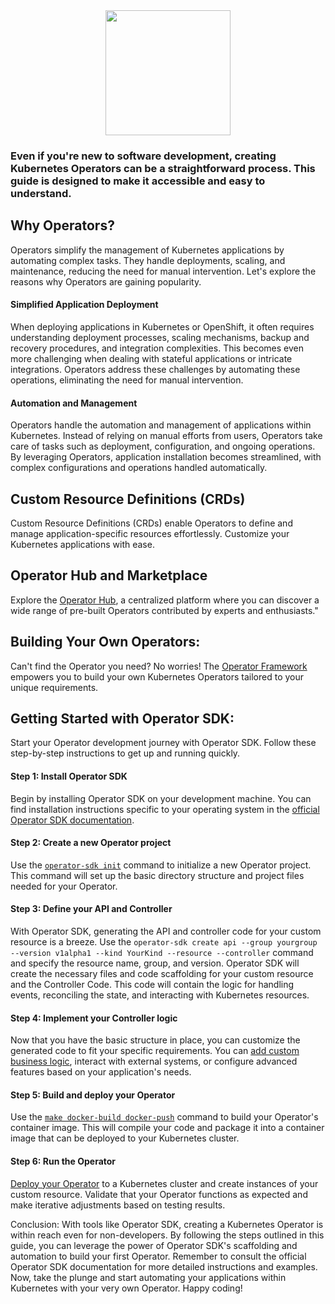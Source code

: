 <div style="text-align: center;">
    <img src="https://hackmd.io/_uploads/H1YUcly5h.png" height="200">
</div>

### Even if you're new to software development, creating Kubernetes Operators can be a straightforward process. This guide is designed to make it accessible and easy to understand.

## Why Operators?
Operators simplify the management of Kubernetes applications by automating complex tasks. They handle deployments, scaling, and maintenance, reducing the need for manual intervention. Let's explore the reasons why Operators are gaining popularity.

#### Simplified Application Deployment
When deploying applications in Kubernetes or OpenShift, it often requires understanding deployment processes, scaling mechanisms, backup and recovery procedures, and integration complexities. This becomes even more challenging when dealing with stateful applications or intricate integrations. Operators address these challenges by automating these operations, eliminating the need for manual intervention.

#### Automation and Management
Operators handle the automation and management of applications within Kubernetes. Instead of relying on manual efforts from users, Operators take care of tasks such as deployment, configuration, and ongoing operations. By leveraging Operators, application installation becomes streamlined, with complex configurations and operations handled automatically.

## Custom Resource Definitions (CRDs)
Custom Resource Definitions (CRDs) enable Operators to define and manage application-specific resources effortlessly. Customize your Kubernetes applications with ease.

## Operator Hub and Marketplace
Explore the [Operator Hub](https://operatorhub.io/), a centralized platform where you can discover a wide range of pre-built Operators contributed by experts and enthusiasts."

## Building Your Own Operators:
Can't find the Operator you need? No worries! The [Operator Framework](https://operatorframework.io/) empowers you to build your own Kubernetes Operators tailored to your unique requirements.

## Getting Started with Operator SDK:
Start your Operator development journey with Operator SDK. Follow these step-by-step instructions to get up and running quickly. 


#### Step 1: Install Operator SDK
Begin by installing Operator SDK on your development machine. You can find installation instructions specific to your operating system in the [official Operator SDK documentation](https://sdk.operatorframework.io/docs/installation/).

#### Step 2: Create a new Operator project
Use the [`operator-sdk init`](https://sdk.operatorframework.io/docs/building-operators/golang/tutorial/#create-a-new-project) command to initialize a new Operator project. This command will set up the basic directory structure and project files needed for your Operator.

#### Step 3: Define your API and Controller
With Operator SDK, generating the API and controller code for your custom resource is a breeze. Use the `operator-sdk create api --group yourgroup --version v1alpha1 --kind YourKind --resource --controller` command and specify the resource name, group, and version. Operator SDK will create the necessary files and code scaffolding for your custom resource and the Controller Code. This code will contain the logic for handling events, reconciling the state, and interacting with Kubernetes resources.

#### Step 4: Implement your Controller logic
Now that you have the basic structure in place, you can customize the generated code to fit your specific requirements. You can [add custom business logic](https://sdk.operatorframework.io/docs/building-operators/golang/tutorial/#implement-the-controller), interact with external systems, or configure advanced features based on your application's needs.

#### Step 5: Build and deploy your Operator
Use the [`make docker-build docker-push`](https://sdk.operatorframework.io/docs/building-operators/golang/tutorial/#configure-the-operators-image-registry) command to build your Operator's container image. This will compile your code and package it into a container image that can be deployed to your Kubernetes cluster.

#### Step 6: Run the Operator
[Deploy your Operator](https://sdk.operatorframework.io/docs/building-operators/golang/tutorial/#run-the-operator) to a Kubernetes cluster and create instances of your custom resource. Validate that your Operator functions as expected and make iterative adjustments based on testing results.

Conclusion:
With tools like Operator SDK, creating a Kubernetes Operator is within reach even for non-developers. By following the steps outlined in this guide, you can leverage the power of Operator SDK's scaffolding and automation to build your first Operator. Remember to consult the official Operator SDK documentation for more detailed instructions and examples. Now, take the plunge and start automating your applications within Kubernetes with your very own Operator. Happy coding!
